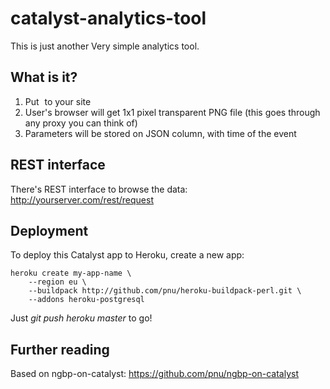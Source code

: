 # catalyst-analytics-tool

This is just another Very simple analytics tool.

## What is it?

1. Put <img src="http://yourserver.com/logger.png?any=parameter&you=want" width="1" height="1"> to your site
2. User's browser will get 1x1 pixel transparent PNG file (this goes through any proxy you can think of)
3. Parameters will be stored on JSON column, with time of the event

## REST interface

There's REST interface to browse the data:
http://yourserver.com/rest/request

## Deployment

To deploy this Catalyst app to Heroku, create a new app:

    heroku create my-app-name \
        --region eu \
        --buildpack http://github.com/pnu/heroku-buildpack-perl.git \
        --addons heroku-postgresql

Just *git push heroku master* to go!

## Further reading

Based on ngbp-on-catalyst:
https://github.com/pnu/ngbp-on-catalyst
